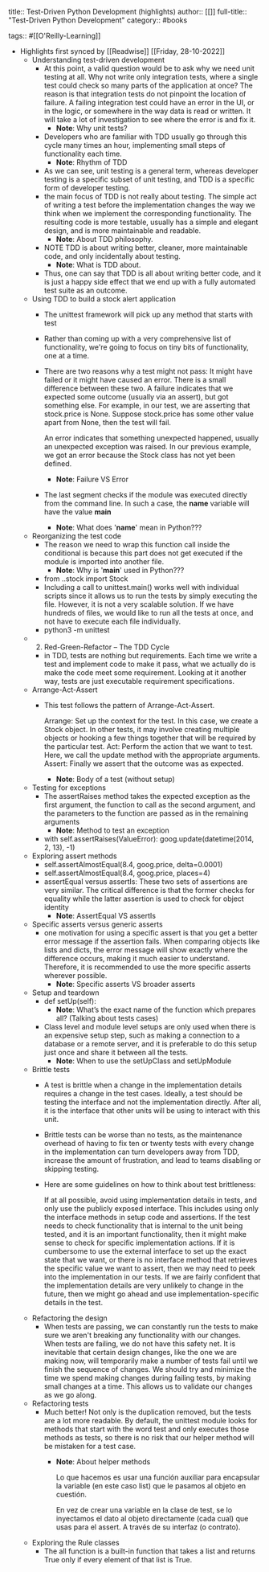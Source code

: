 title:: Test-Driven Python Development (highlights)
author:: [[]]
full-title:: "Test-Driven Python Development"
category:: #books

tags:: #[[O'Reilly-Learning]]

- Highlights first synced by [[Readwise]] [[Friday, 28-10-2022]]
	- Understanding test-driven development
		- At this point, a valid question would be to ask why we need unit testing at all. Why not write only integration tests, where a single test could check so many parts of the application at once? The reason is that integration tests do not pinpoint the location of failure. A failing integration test could have an error in the UI, or in the logic, or somewhere in the way data is read or written. It will take a lot of investigation to see where the error is and fix it.
			- **Note**: Why unit tests?
		- Developers who are familiar with TDD usually go through this cycle many times an hour, implementing small steps of functionality each time.
			- **Note**: Rhythm of TDD
		- As we can see, unit testing is a general term, whereas developer testing is a specific subset of unit testing, and TDD is a specific form of developer testing.
		- the main focus of TDD is not really about testing. The simple act of writing a test before the implementation changes the way we think when we implement the corresponding functionality. The resulting code is more testable, usually has a simple and elegant design, and is more maintainable and readable.
			- **Note**: About TDD philosophy.
		- NOTE
		  TDD is about writing better, cleaner, more maintainable code, and only incidentally about testing.
			- **Note**: What is TDD about.
		- Thus, one can say that TDD is all about writing better code, and it is just a happy side effect that we end up with a fully automated test suite as an outcome.
	- Using TDD to build a stock alert application
		- The unittest framework will pick up any method that starts with test
		- Rather than coming up with a very comprehensive list of functionality, we're going to focus on tiny bits of functionality, one at a time.
		- There are two reasons why a test might not pass: It might have failed or it might have caused an error. There is a small difference between these two. A failure indicates that we expected some outcome (usually via an assert), but got something else. For example, in our test, we are asserting that stock.price is None. Suppose stock.price has some other value apart from None, then the test will fail.
		  
		  An error indicates that something unexpected happened, usually an unexpected exception was raised. In our previous example, we got an error because the Stock class has not yet been defined.
			- **Note**: Failure VS Error
		- The last segment checks if the module was executed directly from the command line. In such a case, the __name__ variable will have the value __main__
			- **Note**: What does '__name__' mean in Python???
	- Reorganizing the test code
		- The reason we need to wrap this function call inside the conditional is because this part does not get executed if the module is imported into another file.
			- **Note**: Why is '__main__' used in Python???
		- from ..stock import Stock
		- Including a call to unittest.main() works well with individual scripts since it allows us to run the tests by simply executing the file. However, it is not a very scalable solution. If we have hundreds of files, we would like to run all the tests at once, and not have to execute each file individually.
		- python3 -m unittest
	- 2. Red-Green-Refactor – The TDD Cycle
		- in TDD, tests are nothing but requirements. Each time we write a test and implement code to make it pass, what we actually do is make the code meet some requirement. Looking at it another way, tests are just executable requirement specifications.
	- Arrange-Act-Assert
		- This test follows the pattern of Arrange-Act-Assert.
		  
		  Arrange: Set up the context for the test. In this case, we create a Stock object. In other tests, it may involve creating multiple objects or hooking a few things together that will be required by the particular test.
		  Act: Perform the action that we want to test. Here, we call the update method with the appropriate arguments.
		  Assert: Finally we assert that the outcome was as expected.
			- **Note**: Body of a test (without setup)
	- Testing for exceptions
		- The assertRaises method takes the expected exception as the first argument, the function to call as the second argument, and the parameters to the function are passed as in the remaining arguments
			- **Note**: Method to test an exception
		- with self.assertRaises(ValueError):
		            goog.update(datetime(2014, 2, 13), -1)
	- Exploring assert methods
		- self.assertAlmostEqual(8.4, goog.price, delta=0.0001)
		- self.assertAlmostEqual(8.4, goog.price, places=4)
		- assertEqual versus assertIs: These two sets of assertions are very similar. The critical difference is that the former checks for equality while the latter assertion is used to check for object identity
			- **Note**: AssertEqual VS assertIs
	- Specific asserts versus generic asserts
		- one motivation for using a specific assert is that you get a better error message if the assertion fails. When comparing objects like lists and dicts, the error message will show exactly where the difference occurs, making it much easier to understand. Therefore, it is recommended to use the more specific asserts wherever possible.
			- **Note**: Specific asserts VS broader asserts
	- Setup and teardown
		- def setUp(self):
			- **Note**: What’s the exact name of the function which prepares all? (Talking about tests cases)
		- Class level and module level setups are only used when there is an expensive setup step, such as making a connection to a database or a remote server, and it is preferable to do this setup just once and share it between all the tests.
			- **Note**: When to use the setUpClass and setUpModule
	- Brittle tests
		- A test is brittle when a change in the implementation details requires a change in the test cases. Ideally, a test should be testing the interface and not the implementation directly. After all, it is the interface that other units will be using to interact with this unit.
		- Brittle tests can be worse than no tests, as the maintenance overhead of having to fix ten or twenty tests with every change in the implementation can turn developers away from TDD, increase the amount of frustration, and lead to teams disabling or skipping testing.
		- Here are some guidelines on how to think about test brittleness:
		  
		  If at all possible, avoid using implementation details in tests, and only use the publicly exposed interface. This includes using only the interface methods in setup code and assertions.
		  If the test needs to check functionality that is internal to the unit being tested, and it is an important functionality, then it might make sense to check for specific implementation actions.
		  If it is cumbersome to use the external interface to set up the exact state that we want, or there is no interface method that retrieves the specific value we want to assert, then we may need to peek into the implementation in our tests.
		  If we are fairly confident that the implementation details are very unlikely to change in the future, then we might go ahead and use implementation-specific details in the test.
	- Refactoring the design
		- When tests are passing, we can constantly run the tests to make sure we aren't breaking any functionality with our changes. When tests are failing, we do not have this safety net. It is inevitable that certain design changes, like the one we are making now, will temporarily make a number of tests fail until we finish the sequence of changes. We should try and minimize the time we spend making changes during failing tests, by making small changes at a time. This allows us to validate our changes as we go along.
	- Refactoring tests
		- Much better! Not only is the duplication removed, but the tests are a lot more readable. By default, the unittest module looks for methods that start with the word test and only executes those methods as tests, so there is no risk that our helper method will be mistaken for a test case.
			- **Note**: About helper methods
			  
			  Lo que hacemos es usar una función auxiliar para encapsular la variable (en este caso list) que le pasamos al objeto en cuestión.
			  
			  En vez de crear una variable en la clase de test, se lo inyectamos el dato al objeto directamente (cada cual) que usas para el assert. A través de su interfaz (o contrato).
	- Exploring the Rule classes
		- The all function is a built-in function that takes a list and returns True only if every element of that list is True.